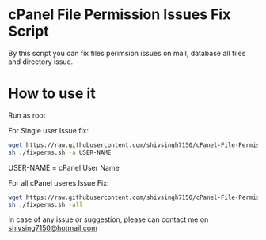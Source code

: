 # cPanel File Permission Issues Fix Script
By this script you can fix files perimsion issues on mail, database all files and directory issue.
# How to use it

Run as root

For Single user Issue fix:

```sh
wget https://raw.githubusercontent.com/shivsingh7150/cPanel-File-Permission-Issues-Fix-Script-/master/fixperms.sh
sh ./fixperms.sh -a USER-NAME
```
USER-NAME = cPanel User Name

For all cPanel useres Issue Fix:

```sh
wget https://raw.githubusercontent.com/shivsingh7150/cPanel-File-Permission-Issues-Fix-Script-/master/fixperms.sh
sh ./fixperms.sh -all
```
In case of any issue or suggestion, please can contact me on shivsing7150@hotmail.com
